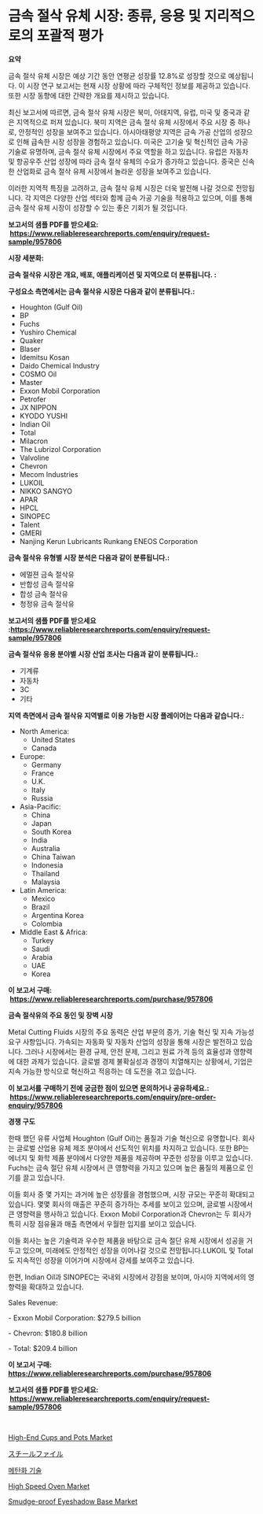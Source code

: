 <p><h1>금속 절삭 유체 시장: 종류, 응용 및 지리적으로의 포괄적 평가</h1></p><p><strong>요약</strong></p>
<p><p>금속 절삭 유체 시장은 예상 기간 동안 연평균 성장률 12.8%로 성장할 것으로 예상됩니다. 이 시장 연구 보고서는 현재 시장 상황에 따라 구체적인 정보를 제공하고 있습니다. 또한 시장 동향에 대한 간략한 개요를 제시하고 있습니다. </p><p>최신 보고서에 따르면, 금속 절삭 유체 시장은 북미, 아태지역, 유럽, 미국 및 중국과 같은 지역적으로 퍼져 있습니다. 북미 지역은 금속 절삭 유체 시장에서 주요 시장 중 하나로, 안정적인 성장을 보여주고 있습니다. 아시아태평양 지역은 금속 가공 산업의 성장으로 인해 급속한 시장 성장을 경험하고 있습니다. 미국은 고기술 및 혁신적인 금속 가공 기술로 유명하며, 금속 절삭 유체 시장에서 주요 역할을 하고 있습니다. 유럽은 자동차 및 항공우주 산업 성장에 따라 금속 절삭 유체의 수요가 증가하고 있습니다. 중국은 신속한 산업화로 금속 절삭 유체 시장에서 놀라운 성장을 보여주고 있습니다.</p><p>이러한 지역적 특징을 고려하고, 금속 절삭 유체 시장은 더욱 발전해 나갈 것으로 전망됩니다. 각 지역은 다양한 산업 섹터와 함께 금속 가공 기술을 적용하고 있으며, 이를 통해 금속 절삭 유체 시장이 성장할 수 있는 좋은 기회가 될 것입니다.</p></p>
<p><strong>보고서의 샘플 PDF를 받으세요: &nbsp;<a href="https://www.reliableresearchreports.com/enquiry/request-sample/957806">https://www.reliableresearchreports.com/enquiry/request-sample/957806</a></strong></p>
<p><strong>시장 세분화:</strong></p>
<p><strong> 금속 절삭유 시장은 개요, 배포, 애플리케이션 및 지역으로 더 분류됩니다. :</strong></p>
<p><strong>구성요소 측면에서는 금속 절삭유 시장은 다음과 같이 분류됩니다.:</strong></p>
<p><ul><li>Houghton (Gulf Oil)</li><li>BP</li><li>Fuchs</li><li>Yushiro Chemical</li><li>Quaker</li><li>Blaser</li><li>Idemitsu Kosan</li><li>Daido Chemical Industry</li><li>COSMO Oil</li><li>Master</li><li>Exxon Mobil Corporation</li><li>Petrofer</li><li>JX NIPPON</li><li>KYODO YUSHI</li><li>Indian Oil</li><li>Total</li><li>Milacron</li><li>The Lubrizol Corporation</li><li>Valvoline</li><li>Chevron</li><li>Mecom Industries</li><li>LUKOIL</li><li>NIKKO SANGYO</li><li>APAR</li><li>HPCL</li><li>SINOPEC</li><li>Talent</li><li>GMERI</li><li>Nanjing Kerun Lubricants
    Runkang
    ENEOS Corporation</li></ul></p>
<p><strong> 금속 절삭유 유형별 시장 분석은 다음과 같이 분류됩니다.:</strong></p>
<p><ul><li>에멀젼 금속 절삭유</li><li>반합성 금속 절삭유</li><li>합성 금속 절삭유</li><li>청정유 금속 절삭유</li></ul></p>
<p><strong>보고서의 샘플 PDF를 받으세요 :<a href="https://www.reliableresearchreports.com/enquiry/request-sample/957806">https://www.reliableresearchreports.com/enquiry/request-sample/957806</a></strong></p>
<p><strong> 금속 절삭유 응용 분야별 시장 산업 조사는 다음과 같이 분류됩니다.:</strong></p>
<p><ul><li>기계류</li><li>자동차</li><li>3C</li><li>기타</li></ul></p>
<p><strong>지역 측면에서 금속 절삭유 지역별로 이용 가능한 시장 플레이어는 다음과 같습니다.:</strong></p>
<p><ul>
    <li>
        North America:
        <ul>
            <li>United States</li>
            <li>Canada</li>
        </ul>
    </li>
    <li>
        Europe:
        <ul>
            <li>Germany</li>
            <li>France</li>
            <li>U.K.</li>
            <li>Italy</li>
            <li>Russia</li>
        </ul>
    </li>
    <li>
        Asia-Pacific:
        <ul>
            <li>China</li>
            <li>Japan</li>
            <li>South Korea</li>
            <li>India</li>
            <li>Australia</li>
            <li>China Taiwan</li>
            <li>Indonesia</li>
            <li>Thailand</li>
            <li>Malaysia</li>
        </ul>
    </li>
    <li>
        Latin America:
        <ul>
            <li>Mexico</li>
            <li>Brazil</li>
            <li>Argentina Korea</li>
            <li>Colombia</li>
        </ul>
    </li>
    <li>
        Middle East & Africa:
        <ul>
            <li>Turkey</li>
            <li>Saudi</li>
            <li>Arabia</li>
            <li>UAE</li>
            <li>Korea</li>
        </ul>
    </li>
    </ul></p>
<p><strong>이 보고서 구매: &nbsp;<a href="https://www.reliableresearchreports.com/purchase/957806">https://www.reliableresearchreports.com/purchase/957806</a></strong></p>
<p><strong>금속 절삭유의 주요 동인 및 장벽 시장</strong></p>
<p><p>Metal Cutting Fluids 시장의 주요 동력은 산업 부문의 증가, 기술 혁신 및 지속 가능성 요구 사항입니다. 가속되는 자동화 및 자동차 산업의 성장을 통해 시장은 발전하고 있습니다. 그러나 시장에서는 환경 규제, 안전 문제, 그리고 원료 가격 등의 효율성과 영향력에 대한 과제가 있습니다. 글로벌 경제 불확실성과 경쟁이 치열해지는 상황에서, 기업은 지속 가능한 방식으로 혁신하고 적응하는 데 도전을 겪고 있습니다.</p></p>
<p><strong>이 보고서를 구매하기 전에 궁금한 점이 있으면 문의하거나 공유하세요.: &nbsp;<a href="https://www.reliableresearchreports.com/enquiry/pre-order-enquiry/957806">https://www.reliableresearchreports.com/enquiry/pre-order-enquiry/957806</a></strong></p>
<p><strong>경쟁 구도</strong></p>
<p><p>한때 했던 유류 사업체 Houghton (Gulf Oil)는 품질과 기술 혁신으로 유명합니다. 회사는 글로벌 산업용 유체 제조 분야에서 선도적인 위치를 차지하고 있습니다. 또한 BP는 에너지 및 화학 제품 분야에서 다양한 제품을 제공하며 꾸준한 성장을 이루고 있습니다. Fuchs는 금속 절단 유체 시장에서 큰 영향력을 가지고 있으며 높은 품질의 제품으로 인기를 끌고 있습니다.</p><p>이들 회사 중 몇 가지는 과거에 높은 성장률을 경험했으며, 시장 규모는 꾸준히 확대되고 있습니다. 몇몇 회사의 매출은 꾸준히 증가하는 추세를 보이고 있으며, 글로벌 시장에서 큰 영향력을 행사하고 있습니다. Exxon Mobil Corporation과 Chevron는 두 회사가 특히 시장 점유율과 매출 측면에서 우월한 입지를 보이고 있습니다. </p><p>이들 회사는 높은 기술력과 우수한 제품을 바탕으로 금속 절단 유체 시장에서 성공을 거두고 있으며, 미래에도 안정적인 성장을 이어나갈 것으로 전망됩니다.LUKOIL 및 Total도 지속적인 성장을 이어가며 시장에서 강세를 보여주고 있습니다. </p><p>한편, Indian Oil과 SINOPEC는 국내외 시장에서 강점을 보이며, 아시아 지역에서의 영향력을 확대하고 있습니다.</p><p>Sales Revenue:</p><p>- Exxon Mobil Corporation: $279.5 billion</p><p>- Chevron: $180.8 billion</p><p>- Total: $209.4 billion</p></p>
<p><strong>이 보고서 구매: &nbsp; <a href="https://www.reliableresearchreports.com/purchase/957806">https://www.reliableresearchreports.com/purchase/957806</a></strong></p>
<p><strong>보고서의 샘플 PDF를 받으세요: &nbsp;<a href="https://www.reliableresearchreports.com/enquiry/request-sample/957806">https://www.reliableresearchreports.com/enquiry/request-sample/957806</a></strong><strong></strong></p>
<p>&nbsp;</p>
<p><p><a href="https://github.com/jj19131/Market-Research-Report-List-2/blob/main/high-end-cups-and-pots-market.md">High-End Cups and Pots Market</a></p><p><a href="https://github.com/dzy793153605/Market-Research-Report-List-1/blob/main/68993907506.md">スチールファイル</a></p><p><a href="https://github.com/oajzkywllm460/Market-Research-Report-List-1/blob/main/80523786607.md">메탄화 기술</a></p><p><a href="https://view.publitas.com/reportprime-1/high-speed-oven-market-challenges-opportunities-and-growth-drivers-and-major-market-players-forecasted-for-period-from-2024-2031/">High Speed Oven Market</a></p><p><a href="https://github.com/marloy8/Market-Research-Report-List-3/blob/main/smudge-proof-eyeshadow-base-market.md">Smudge-proof Eyeshadow Base Market</a></p></p>